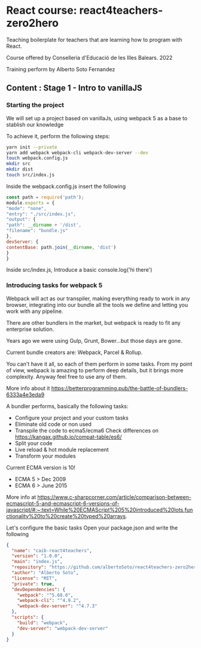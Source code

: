 # React course: react4teachers-zero2hero
Teaching boilerplate for teachers that are learning how to program with React. 

Course offered by Conselleria d'Educació de les Illes Balears. 2022

Training perform by Alberto Soto Fernandez


## Content : Stage 1 - Intro to vanillaJS

### Starting the project
We will set up a project based on vanillaJs, using webpack 5 as a base to stablish our knowledge

To achieve it, perform the following steps:

```bash
yarn init --private
yarn add webpack webpack-cli webpack-dev-server --dev
touch webpack.config.js
mkdir src
mkdir dist
touch src/index.js
```

Inside the webpack.config.js insert the following

```js
const path = require('path');
module.exports = {
"mode": "none",
"entry": "./src/index.js",
"output": {
"path": __dirname + '/dist',
"filename": "bundle.js"
},
devServer: {
contentBase: path.join(__dirname, 'dist')
}
}
```

Inside src/index.js, Introduce a basic console.log('hi there')


### Introducing tasks for webpack 5

Webpack will act as our transpiler, making everything ready to work in any browser, 
integrating into our bundle all the tools we define and letting you work with any pipeline.

There are other bundlers in the market, but webpack is ready to fit any enterprise solution.

Years ago we were using Gulp, Grunt, Bower...but those days are gone.

Current bundle creators are: Webpack, Parcel & Rollup.

You can't have it all, so each of them perform in some tasks. 
From my point of view, webpack is amazing to perform deep details, but it brings more complexity.
Anyway feel free to use any of them.

More info about it https://betterprogramming.pub/the-battle-of-bundlers-6333a4e3eda9

A bundler performs, basically the following tasks:

- Configure your project and your custom tasks
- Eliminate old code or non used
- Transpile the code to ecma5/ecma6
Check differences on https://kangax.github.io/compat-table/es6/
- Split your code
- Live reload & hot module replacement
- Transform your modules

Current ECMA version is 10!
- ECMA 5 > Dec 2009
- ECMA 6 > June 2015

More info at https://www.c-sharpcorner.com/article/comparison-between-ecmascript-5-and-ecmascript-6-versions-of-javascript/#:~:text=While%20ECMAScript%205%20introduced%20lots,functionality%20to%20create%20typed%20arrays.

Let's configure the basic tasks
Open your package.json and write the following

```json
{
  "name": "caib-react4teachers",
  "version": "1.0.0",
  "main": "index.js",
  "repository": "https://github.com/albertoSoto/react4teachers-zero2hero.git",
  "author": "Alberto Soto",
  "license": "MIT",
  "private": true,
  "devDependencies": {
    "webpack": "^5.68.0",
    "webpack-cli": "^4.9.2",
    "webpack-dev-server": "^4.7.3"
  },
  "scripts": {
    "build": "webpack",
    "dev-server": "webpack-dev-server"
  }
}
```
